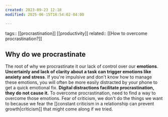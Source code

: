 ```yaml
---
created: 2023-09-23 12:18
modified: 2025-06-15T18:54:02-04:00

---
```

tags:: [[procrastination]] [[productivity]]
related:: [[How to overcome procrastination?]]
## Why do we procrastinate

The root of why we procrastinate it our lack of control over our **emotions**.
**Uncertainly and lack of clarity about a task can trigger emotions like anxiety and stress**.
If you're impulsive and don't know how to manage these emotions, you will often be more easily distracted by your phone to get a quick emotional fix. **Digital distractions facilitate procrastination, they do not cause it.** To overcome procrastination, need to find a way to overcome those emotions.
Fear of criticism, we don't do the things we want to because we fear the [[constant criticism in a relationship can prevent growth|criticism]] that might come along if we tried.


